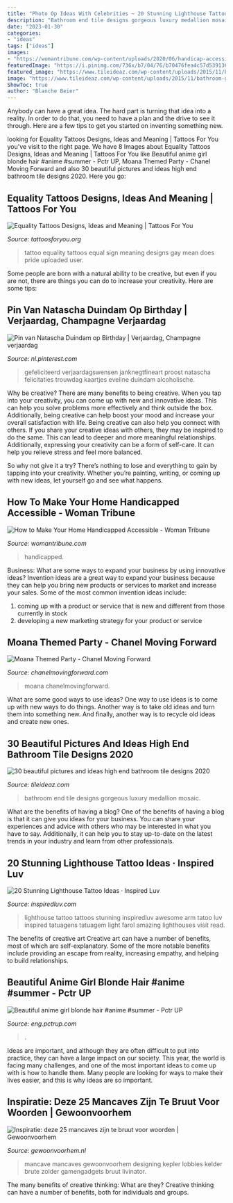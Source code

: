 ```yaml
---
title: "Photo Op Ideas With Celebrities ~ 20 Stunning Lighthouse Tattoo Ideas · Inspired Luv"
description: "Bathroom end tile designs gorgeous luxury medallion mosaic"
date: "2023-01-30"
categories:
- "ideas"
tags: ["ideas"]
images:
- "https://womantribune.com/wp-content/uploads/2020/06/handicap-accessible-bathroom-1038x576.jpg"
featuredImage: "https://i.pinimg.com/736x/b7/04/76/b70476fea4c57d539136aca850da3ec3--happy-birthday.jpg"
featured_image: "https://www.tileideaz.com/wp-content/uploads/2015/11/bathroom-gorgeous-image-of-bathroom-decoration-using-mosaic-medallion-bathroom-flooring-including-white-glass-crystal-bathroom-chandelier-and-cream-mosaic-medallion-high-end-bathroom-tile-interactive.jpg"
image: "https://www.tileideaz.com/wp-content/uploads/2015/11/bathroom-gorgeous-image-of-bathroom-decoration-using-mosaic-medallion-bathroom-flooring-including-white-glass-crystal-bathroom-chandelier-and-cream-mosaic-medallion-high-end-bathroom-tile-interactive.jpg"
ShowToc: true
author: "Blanche Beier"
---
```



Anybody can have a great idea. The hard part is turning that idea into a reality. In order to do that, you need to have a plan and the drive to see it through. Here are a few tips to get you started on inventing something new.

	

		
looking for Equality Tattoos Designs, Ideas and Meaning | Tattoos For You you've visit to the right page. We have 8 Images about Equality Tattoos Designs, Ideas and Meaning | Tattoos For You like Beautiful anime girl blonde hair #anime #summer - Pctr UP, Moana Themed Party - Chanel Moving Forward and also 30 beautiful pictures and ideas high end bathroom tile designs 2020. Here you go:
		
    
## Equality Tattoos Designs, Ideas And Meaning | Tattoos For You

<img loading=lazy src="https://www.tattoosforyou.org/wp-content/uploads/2017/07/Equality-Tattoos.jpg" onerror="this.onerror=null;this.src='https://tse2.mm.bing.net/th?id=OIP.kTbg3td_8vjjJLoSAtjDUQHaJ3&amp;pid=15.1';" alt="Equality Tattoos Designs, Ideas and Meaning | Tattoos For You">

_Source: tattoosforyou.org_

>tattoo equality tattoos equal sign meaning designs gay mean does pride uploaded user. 

	

Some people are born with a natural ability to be creative, but even if you are not, there are things you can do to increase your creativity. Here are some tips:

    
## Pin Van Natascha Duindam Op Birthday | Verjaardag, Champagne Verjaardag

<img loading=lazy src="https://i.pinimg.com/736x/b7/04/76/b70476fea4c57d539136aca850da3ec3--happy-birthday.jpg" onerror="this.onerror=null;this.src='https://tse1.mm.bing.net/th?id=OIP.RmsHafPvcntzf5HYwQ9lAwHaKY&amp;pid=15.1';" alt="Pin van Natascha Duindam op Birthday | Verjaardag, Champagne verjaardag">

_Source: nl.pinterest.com_

>gefeliciteerd verjaardagswensen janknegtfineart proost natascha felicitaties trouwdag kaartjes eveline duindam alcoholische. 

	

Why be creative?
There are many benefits to being creative. When you tap into your creativity, you can come up with new and innovative ideas. This can help you solve problems more effectively and think outside the box. Additionally, being creative can help boost your mood and increase your overall satisfaction with life.
Being creative can also help you connect with others. If you share your creative ideas with others, they may be inspired to do the same. This can lead to deeper and more meaningful relationships. Additionally, expressing your creativity can be a form of self-care. It can help you relieve stress and feel more balanced.

So why not give it a try? There’s nothing to lose and everything to gain by tapping into your creativity. Whether you’re painting, writing, or coming up with new ideas, let yourself go and see what happens.

    
## How To Make Your Home Handicapped Accessible - Woman Tribune

<img loading=lazy src="https://womantribune.com/wp-content/uploads/2020/06/handicap-accessible-bathroom-1038x576.jpg" onerror="this.onerror=null;this.src='https://tse4.mm.bing.net/th?id=OIP.qtDuujnVP24qN1PKoJhuqgHaEH&amp;pid=15.1';" alt="How to Make Your Home Handicapped Accessible - Woman Tribune">

_Source: womantribune.com_

>handicapped. 

	

Business: What are some ways to expand your business by using innovative ideas?
Invention ideas are a great way to expand your business because they can help you bring new products or services to market and increase your sales. Some of the most common invention ideas include:
1. coming up with a product or service that is new and different from those currently in stock
2. developing a new marketing strategy for your product or service

    
## Moana Themed Party - Chanel Moving Forward

<img loading=lazy src="https://chanelmovingforward.com/wp-content/uploads/2017/05/wsi-imageoptim-moana-punch.jpg" onerror="this.onerror=null;this.src='https://tse4.mm.bing.net/th?id=OIP.c5P2UzIsIUlQCOIQ45LwxQHaLL&amp;pid=15.1';" alt="Moana Themed Party - Chanel Moving Forward">

_Source: chanelmovingforward.com_

>moana chanelmovingforward. 

	

What are some good ways to use ideas?
One way to use ideas is to come up with new ways to do things. Another way is to take old ideas and turn them into something new. And finally, another way is to recycle old ideas and create new ones.

    
## 30 Beautiful Pictures And Ideas High End Bathroom Tile Designs 2020

<img loading=lazy src="https://www.tileideaz.com/wp-content/uploads/2015/11/bathroom-gorgeous-image-of-bathroom-decoration-using-mosaic-medallion-bathroom-flooring-including-white-glass-crystal-bathroom-chandelier-and-cream-mosaic-medallion-high-end-bathroom-tile-interactive.jpg" onerror="this.onerror=null;this.src='https://tse1.mm.bing.net/th?id=OIP.8Ll_bas5WpF_YTTL7XFulQHaE8&amp;pid=15.1';" alt="30 beautiful pictures and ideas high end bathroom tile designs 2020">

_Source: tileideaz.com_

>bathroom end tile designs gorgeous luxury medallion mosaic. 

	

What are the benefits of having a blog?
One of the benefits of having a blog is that it can give you ideas for your business. You can share your experiences and advice with others who may be interested in what you have to say. Additionally, it can help you to stay up-to-date on the latest trends in your industry and learn from other professionals.

    
## 20 Stunning Lighthouse Tattoo Ideas · Inspired Luv

<img loading=lazy src="http://www.inspiredluv.com/wp-content/uploads/2016/12/amazing-Lighthouse-Tattoos-and-Meanings.jpg" onerror="this.onerror=null;this.src='https://tse4.mm.bing.net/th?id=OIP.LzXeSpD1MUvQvD33WNi1VAHaMN&amp;pid=15.1';" alt="20 Stunning Lighthouse Tattoo Ideas · Inspired Luv">

_Source: inspiredluv.com_

>lighthouse tattoo tattoos stunning inspiredluv awesome arm tatoo luv inspired tatuagens tatuagem light farol amazing lighthouses visit read. 

	

The benefits of creative art
Creative art can have a number of benefits, most of which are self-explanatory. Some of the more notable benefits include providing an escape from reality, increasing empathy, and helping to build relationships.

    
## Beautiful Anime Girl Blonde Hair #anime #summer - Pctr UP

<img loading=lazy src="https://eng.pctrup.com/wp-content/uploads/2019/07/3627fd60f5f812f4aa03720438f7a650.jpg" onerror="this.onerror=null;this.src='https://tse1.mm.bing.net/th?id=OIP.5UPhGIj3xqlvPM3rFD-lXQHaKe&amp;pid=15.1';" alt="Beautiful anime girl blonde hair #anime #summer - Pctr UP">

_Source: eng.pctrup.com_

>. 

	

Ideas are important, and although they are often difficult to put into practice, they can have a large impact on our society. This year, the world is facing many challenges, and one of the most important ideas to come up with is how to handle them. Many people are looking for ways to make their lives easier, and this is why ideas are so important.

    
## Inspiratie: Deze 25 Mancaves Zijn Te Bruut Voor Woorden | Gewoonvoorhem

<img loading=lazy src="https://www.gewoonvoorhem.nl/app/uploads/2017/06/gewoonvoorhem-mancave-11-1.jpg" onerror="this.onerror=null;this.src='https://tse4.mm.bing.net/th?id=OIP.8gw5tqlhuLnf2hWrt7lbuwHaEK&amp;pid=15.1';" alt="Inspiratie: deze 25 mancaves zijn te bruut voor woorden | Gewoonvoorhem">

_Source: gewoonvoorhem.nl_

>mancave mancaves gewoonvoorhem designing kepler lobbies kelder brute zolder gamengadgets bruut livinator. 

	

The many benefits of creative thinking: What are they?
Creative thinking can have a number of benefits, both for individuals and groups.

